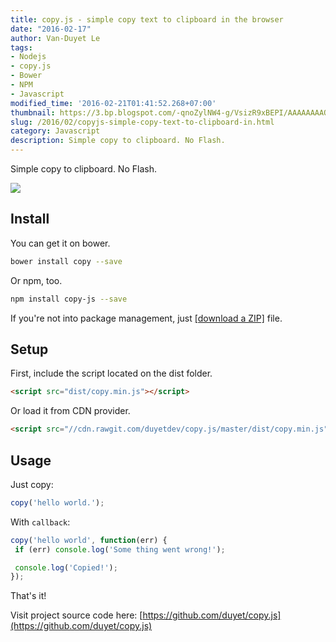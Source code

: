 ```yaml
---
title: copy.js - simple copy text to clipboard in the browser
date: "2016-02-17"
author: Van-Duyet Le
tags:
- Nodejs
- copy.js
- Bower
- NPM
- Javascript
modified_time: '2016-02-21T01:41:52.268+07:00'
thumbnail: https://3.bp.blogspot.com/-qnoZylNW4-g/VsizR9xBEPI/AAAAAAAAQAw/fR-qHa0ccjk/s1600/copyjs.png
slug: /2016/02/copyjs-simple-copy-text-to-clipboard-in.html
category: Javascript
description: Simple copy to clipboard. No Flash.
---
```


Simple copy to clipboard. No Flash.

![](https://3.bp.blogspot.com/-qnoZylNW4-g/VsizR9xBEPI/AAAAAAAAQAw/fR-qHa0ccjk/s1600/copyjs.png)

## Install ##
You can get it on bower. 

```bash
bower install copy --save
```

Or npm, too.

```bash
npm install copy-js --save
```

If you're not into package management, just [[download a ZIP]](https://github.com/duyet/copy.js/archive/master.zip) file.

## Setup ##
First, include the script located on the dist folder.

```html
<script src="dist/copy.min.js"></script>
```

Or load it from CDN provider.

```html
<script src="//cdn.rawgit.com/duyetdev/copy.js/master/dist/copy.min.js"></script>
```

## Usage ##
Just copy:

```js
copy('hello world.');
```

With `callback`:

```js
copy('hello world', function(err) {
 if (err) console.log('Some thing went wrong!');

 console.log('Copied!');
});
```

That's it!

Visit project source code here: [https://github.com/duyet/copy.js](https://github.com/duyet/copy.js)
